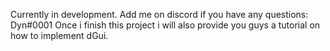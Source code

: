 Currently in development.
Add me on discord if you have any questions: Dyn#0001
Once i finish this project i will also provide you guys a tutorial on how to implement dGui.

